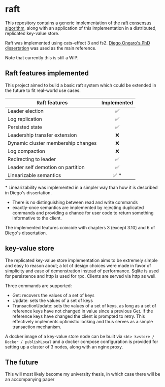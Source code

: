 # raft

This repository contains a generic implementation of the [raft consensus algorithm](https://raft.github.io/),
along with an application of this implementation in a distributed, replicated key-value store.

Raft was implemented using cats-effect 3 and fs2. [Diego Ongaro's PhD dissertation](https://github.com/ongardie/dissertation) was used as the main reference.

Note that currently this is still a WIP.

## Raft features implemented

This project aimed to build a basic raft system which could be extended in the future to fit real-world use cases.

| Raft features | Implemented |
|----------|:-------------:|
| Leader election | :white_check_mark: |
| Log replication | :white_check_mark: |
| Persisted state | :white_check_mark: |
| Leadership transfer extension | :x: |
| Dynamic cluster membership changes | :x: |
| Log compaction | :x: |
| Redirecting to leader | :white_check_mark: |
| Leader self demotion on partition | :white_check_mark: |
| Linearizable semantics | :white_check_mark: * |

\* Linearizability was implemented in a simpler way than how it is described in Diego's dissertation.
- There is no distinguishing between read and write commands
- exactly-once semantics are implemented by rejecting duplicated commands and providing a chance for user code to return something informative to the client.

The implemented features coincide with chapters 3 (except 3.10) and 6 of Diego's dissertation.

## key-value store

The replicated key-value store implementation aims to be extremely simple and easy to reason about; a lot of design choices were made in favor of simplicity and ease of demonstration instead of performance. Sqlite is used for persistence and http is used for rpc. Clients are served via http as well.

Three commands are supported:
* Get: recovers the values of a set of keys
* Update: sets the values of a set of keys
* TransactionUpdate: sets the values of a set of keys, as long as a set of reference keys have not changed in value since a previous Get. If the reference keys have changed the client is prompted to retry. This effectively implements optimistic locking and thus serves as a simple transaction mechanism.

A docker image of a key-value store node can be built via `sbt> kvstore / Docker / publishLocal` and a docker compose configuration is provided for setting up a cluster of 3 nodes, along with an nginx proxy.

## The future
This will most likely become my university thesis, in which case there will be an accompanying paper
